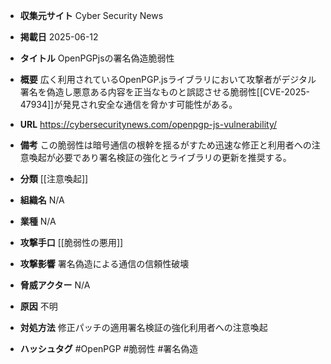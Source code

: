 - **収集元サイト**
Cyber Security News

- **掲載日**
2025-06-12

- **タイトル**
OpenPGPjsの署名偽造脆弱性

- **概要**
広く利用されているOpenPGP.jsライブラリにおいて攻撃者がデジタル署名を偽造し悪意ある内容を正当なものと誤認させる脆弱性[[CVE-2025-47934]]が発見され安全な通信を脅かす可能性がある。

- **URL**
https://cybersecuritynews.com/openpgp-js-vulnerability/

- **備考**
この脆弱性は暗号通信の根幹を揺るがすため迅速な修正と利用者への注意喚起が必要であり署名検証の強化とライブラリの更新を推奨する。

- **分類**
[[注意喚起]]

- **組織名**
N/A

- **業種**
N/A

- **攻撃手口**
[[脆弱性の悪用]]

- **攻撃影響**
署名偽造による通信の信頼性破壊

- **脅威アクター**
N/A

- **原因**
不明

- **対処方法**
修正パッチの適用署名検証の強化利用者への注意喚起

- **ハッシュタグ**
#OpenPGP #脆弱性 #署名偽造
